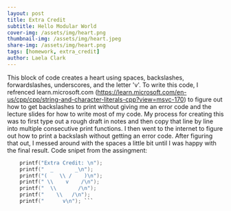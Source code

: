 ```yaml
---
layout: post
title: Extra Credit
subtitle: Hello Modular World
cover-img: /assets/img/heart.png
thumbnail-img: /assets/img/heart.jpeg
share-img: /assets/img/heart.png
tags: [homework, extra_credit]
author: Laela Clark
---
```


This block of code creates a heart using spaces, backslashes, forwardslashes, underscores, and the letter 'v'. To write this code, I refrenced learn.microsoft.com (https://learn.microsoft.com/en-us/cpp/cpp/string-and-character-literals-cpp?view=msvc-170) to figure out how to get backslashes to print without giving me an error code and the lecture slides for how to write most of my code. 
My process for creating this was to first type out a rough draft in notes and then copy that line by line into multiple consecutive print functions. I then went to the internet to figure out how to print a backslash without getting an error code. After figuring that out, I messed around with the spaces a little bit until I was happy with the final result.
Code snipet from the assingment: 
```c  // extra credit question:
    printf("Extra Credit: \n");
    printf("  _       _\n");
    printf("(    \\ /    )\n");
    printf(" \\    v    /\n");
    printf("  \\       /\n");
    printf("    \\   /\n");
    printf("      v\n"); ```
